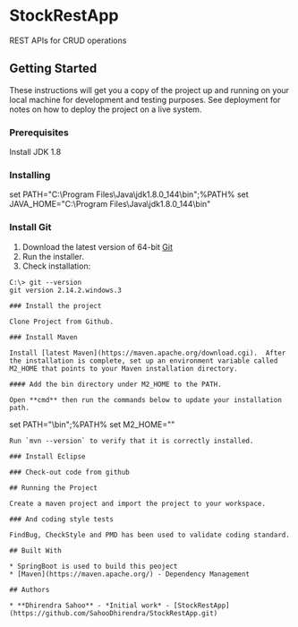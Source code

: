 # StockRestApp

REST APIs for CRUD operations

## Getting Started

These instructions will get you a copy of the project up and running on your local machine for development and testing purposes. See deployment for notes on how to deploy the project on a live system.

### Prerequisites

Install JDK 1.8 

### Installing

set PATH="C:\Program Files\Java\jdk1.8.0_144\bin";%PATH%
set JAVA_HOME="C:\Program Files\Java\jdk1.8.0_144\bin"

### Install Git

1. Download the latest version of 64-bit [Git](https://git-scm.com/download/win)
1. Run the installer.
1. Check installation: 
```
C:\> git --version
git version 2.14.2.windows.3

### Install the project

Clone Project from Github.

### Install Maven

Install [latest Maven](https://maven.apache.org/download.cgi).  After the installation is complete, set up an environment variable called M2_HOME that points to your Maven installation directory.

#### Add the bin directory under M2_HOME to the PATH.

Open **cmd** then run the commands below to update your installation path.

```
set PATH="<Your maven installation path>\bin";%PATH%
set M2_HOME="<Your maven installation path>" 
```
Run `mvn --version` to verify that it is correctly installed.

### Install Eclipse

### Check-out code from github
 
## Running the Project

Create a maven project and import the project to your workspace.

### And coding style tests

FindBug, CheckStyle and PMD has been used to validate coding standard.

## Built With

* SpringBoot is used to build this peoject
* [Maven](https://maven.apache.org/) - Dependency Management

## Authors

* **Dhirendra Sahoo** - *Initial work* - [StockRestApp](https://github.com/SahooDhirendra/StockRestApp.git)

